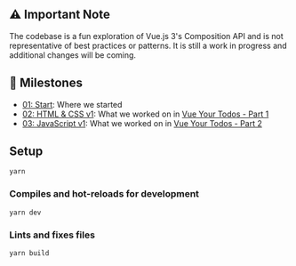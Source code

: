 
## ⚠️ Important Note

The codebase is a fun exploration of Vue.js 3's Composition API and is not representative of best practices or patterns. It is still a work in progress and additional changes will be coming.

## 📌 Milestones

- [01: Start](https://github.com/bencodezen/vue-your-todos/tree/001-starting-point): Where we started
- [02: HTML & CSS v1](https://github.com/bencodezen/vue-your-todos/tree/02-html-css-v1): What we worked on in [Vue Your Todos - Part 1](https://www.youtube.com/watch?v=tlWmdvX2cQA)
- [03: JavaScript v1](https://github.com/bencodezen/vue-your-todos/tree/03-javascript-v1): What we worked on in [Vue Your Todos - Part 2](https://www.youtube.com/watch?v=yd2-3CfM3oQ)

## Setup

```
yarn
```

### Compiles and hot-reloads for development

```
yarn dev
```

### Lints and fixes files

```
yarn build
```
